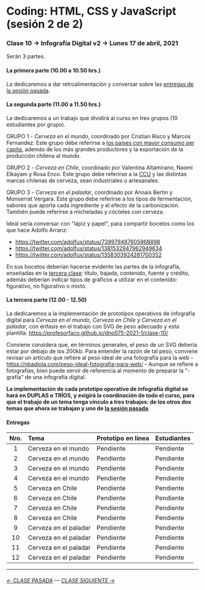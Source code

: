# Coding: HTML, CSS y JavaScript (sesión 2 de 2)

### Clase 10 → Infografía Digital v2 → Lunes 17 de abril, 2021

Serán 3 partes. 

#### La primera parte (10.00 a 10.50 hrs.)

La dedicaremos a dar retroalimentación y conversar sobre las [entregas de la sesión pasada](https://github.com/profesorfaco/dno075-2021-1/tree/main/clase-08#entregas).

#### La segunda parte (11.00 a 11.50 hrs.)

La dedicaremos a un trabajo que dividirá al curso en tres grupos (10 estudiantes por grupo).

GRUPO 1 - *Cerveza en el mundo*, coordinado por Cristian Risco y Marcos Fernandez. Este grupo debe referirse a [los países con mayor consumo per capita](https://es.wikipedia.org/wiki/Anexo:Pa%C3%ADses_por_consumo_de_cerveza_por_persona), además de los más grandes productores y la exportación de la producción chilena al mundo.

GRUPO 2 - *Cerveza en Chile*, coordinado por Valentina Altamirano, Naomi Elkayam y Rosa Enco. Este grupo debe referirse a la [CCU](https://es.wikipedia.org/wiki/Compa%C3%B1%C3%ADa_de_Cervecer%C3%ADas_Unidas) y las distintas marcas chilenas de cerveza, sean industriales o artesanales.

GRUPO 3 - *Cerveza en el paladar*, coordinado por Annais Bertin y Monserrat Vergara. Este grupo debe referirse a los tipos de fermentación, sabores que aporta cada ingrediente y el efecto de la carbonización. También puede referirse a micheladas y cócteles con cerveza.

Ideal sería conversar con "lápiz y papel", para compartir bocetos como los que hace Adolfo Arranz: 

- https://twitter.com/adolfux/status/739979487605968898
- https://twitter.com/adolfux/status/1381532947962949634
- https://twitter.com/adolfux/status/1358303924281700352

En sus bocetos deberían hacerse evidente las partes de la infografía, enseñadas en la [tercera clase](https://docs.google.com/presentation/d/1bZzWcd2ea6n6fU6BJYAydpzWLN13HINLzzXJGcw7d-w/edit?usp=sharing): título, bajada, contenido, fuente y crédito, además deberían indicar tipos de gráficos a utilizar en el contenido: figurativo, no figurativo o mixto.   

#### La tercera parte (12.00 - 12.50) 

La dedicaremos a la implementación de prototipos operativos de infografía digital para *Cerveza en el mundo*, *Cerveza en Chile* y *Cerveza en el paladar*, con énfasis en el trabajo con SVG de peso adecuado y esta plantilla: https://profesorfaco.github.io/dno075-2021-1/clase-10/ 

Conviene considera que, en términos generales, el peso de un SVG debería estar por debajo de los 200kb. Para entender la razón de tal peso, conviene revisar un artículo que refiere al peso ideal de una fotografía para la web - https://nbadiola.com/peso-ideal-fotografia-para-web/ - Aunque se refiere a fotografías, bien puede servir de referencia al momento de preparar la "-grafía" de una infografía digital.

**La implementación de cada prototipo operativo de infografía digital se hará en DUPLAS o TRÍOS, y exigirá la coordinación de todo el curso, para que el trabajo de un tema tenga vínculo a tres trabajos: de los otros dos temas que ahora se trabajan y uno de [la sesión pasada](https://github.com/profesorfaco/dno075-2021-1/tree/main/clase-08#entregas)**.

#### Entregas
| Nro. | Tema          | Prototipo en línea     | Estudiantes   |
|:----:|:--------------|:-----------------------|:--------------|
| 1    | Cerveza en el mundo | Pendiente  | Pendiente     |
| 2    | Cerveza en el mundo | Pendiente  | Pendiente     |
| 3    | Cerveza en el mundo | Pendiente  | Pendiente     |
| 4    | Cerveza en el mundo | Pendiente  | Pendiente     |
| 5    | Cerveza en Chile | Pendiente  | Pendiente     |
| 6    | Cerveza en Chile | Pendiente  | Pendiente     |
| 7    | Cerveza en Chile | Pendiente  | Pendiente     |
| 8    | Cerveza en Chile | Pendiente  | Pendiente     |
| 9    | Cerveza en el paladar | Pendiente  | Pendiente     |
| 10   | Cerveza en el paladar | Pendiente  | Pendiente     |
| 11   | Cerveza en el paladar | Pendiente  | Pendiente     |
| 12   | Cerveza en el paladar | Pendiente  | Pendiente     |

- - - - - - - -

###### [← CLASE PASADA](https://github.com/profesorfaco/dno075-2021/tree/main/clase-08) — [CLASE SIGUIENTE →](https://github.com/profesorfaco/dno075-2021/tree/main/clase-11) 
